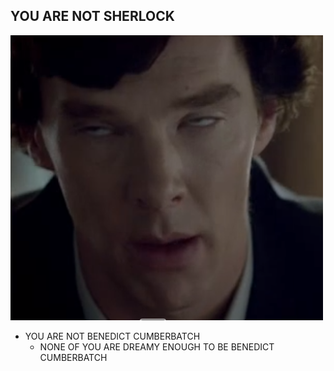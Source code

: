 YOU ARE NOT SHERLOCK
--------------------

![silly-willy-sherlock](/images/sherlock-funny-face.png)

<aside class="notes">

  * YOU ARE NOT BENEDICT CUMBERBATCH
    * NONE OF YOU ARE DREAMY ENOUGH TO BE BENEDICT CUMBERBATCH

</aside>
